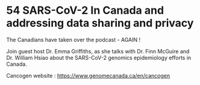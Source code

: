 # 54 SARS-CoV-2 In Canada and addressing data sharing and privacy

The Canadians have taken over the podcast - AGAIN ! 

Join guest host Dr. Emma Griffiths, as she talks with Dr. Finn McGuire and Dr. William Hsiao about the SARS-CoV-2 genomics epidemiology efforts in Canada. 

Cancogen website : https://www.genomecanada.ca/en/cancogen

